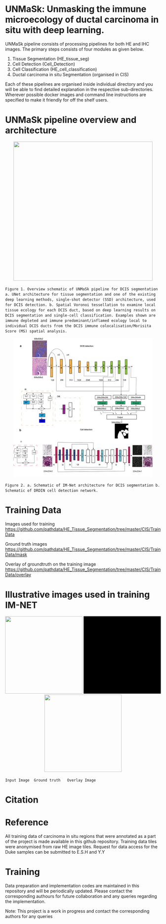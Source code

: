 # UNMaSk: Unmasking the immune microecology of ductal carcinoma in situ with deep learning.



UNMaSk pipeline consists of processing pipelines for both HE and IHC images. The primary steps consists of four modules as given below.
1. Tissue Segmentation (HE_tissue_seg)
2. Cell Detection      (Cell_Detection)
3. Cell Classification (HE_cell_classification)
4. Ductal carcinoma in situ Segmentation (organised in CIS)

Each of these pipelines are organised inside individual directory and you will be able to find detailed explanation in the respective sub-directories. Wherever possible docker images and command line instructions are specified to make it friendly for off the shelf users.

# UNMaSk pipeline overview and architecture 


<p align="center">
  <img src="environment/Fig1_overview.png" width="450" height="450"/>
 </p>
 
`Figure 1. Overview schematic of UNMaSk pipeline for DCIS segmentation a. UNet architecture for tissue segmentation and one
of the existing deep learning methods, single-shot detector (SSD) architecture, used for DCIS detection. b. Spatial Voronoi tessellation to
examine local tissue ecology for each DCIS duct, based on deep learning results on DCIS segmentation and single-cell classification. Examples
shown are immune depleted and immune predominant/inflamed ecology local to individual DCIS ducts from the DCIS immune
colocalisation/Morisita Score (MS) spatial analysis.`
 

 <p align="center">
  
   <img src="environment/Fig2_ab_Revised_v1.png" width="450" height="450"/>
  </p>
  
`Figure 2. a. Schematic of IM-Net architecture for DCIS segmentation b. Schematic of DRDIN cell detection network.`

# Training Data

Images used for training
https://github.com/pathdata/HE_Tissue_Segmentation/tree/master/CIS/TrainData

Ground truth images
https://github.com/pathdata/HE_Tissue_Segmentation/tree/master/CIS/TrainData/mask

Overlay of groundtruth on the training image
https://github.com/pathdata/HE_Tissue_Segmentation/tree/master/CIS/TrainData/overlay

# Illustrative images used in training IM-NET

<p align="center">
  
  <img src="CIS/PrepareData/IM-NET/training_material/DCIS_freehand_sampled_pos_img_movie_001.gif" width="250" height="250"/>
  <img src="CIS/PrepareData/IM-NET/training_material/DCIS_freehand_sampled_pos_mask_movie_001.gif" width="250" height="250"/>
  <img src="CIS/PrepareData/IM-NET/training_material/DCIS_freehand_sampled_pos_overlay_movie_001.gif" width="250" height="250"/>
</p>

` Input Image  Ground truth   Overlay Image `

# Citation

# Reference

All training data of carcinoma in situ regions that were annotated as a part of the project is made available in this github repository.
Training data tiles were anonymised from raw HE image tiles. Request for data access for the Duke samples can be submitted to E.S.H and Y.Y

# Training
Data preparation and implementation codes are maintained in this repository and will be periodically updated. Please contact the corresponding authours for future collaboration and any queries regarding the implementation.

Note: This project is a work in progress and contact the corresponding authors for any queries

